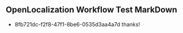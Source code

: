 ## OpenLocalization Workflow Test MarkDown
* 8fb721dc-f2f8-47f1-8be6-0535d3aa4a7d thanks!

<!--HONumber=Aug16_HO1-->



